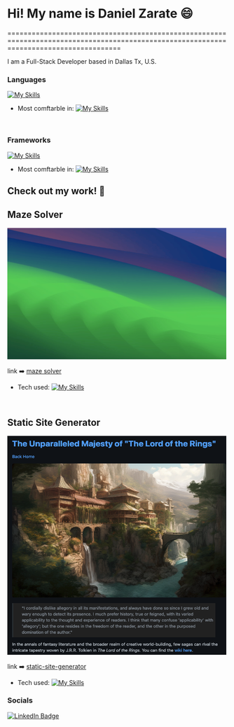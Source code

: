 <!--
**Ch40s1/Ch40s1** is a ✨ _special_ ✨ repository because its `README.md` (this file) appears on your GitHub profile.

Here are some ideas to get you started:

- 🔭 I’m currently working on ...
- 🌱 I’m currently learning ...
- 👯 I’m looking to collaborate on ...
- 🤔 I’m looking for help with ...
- 💬 Ask me about ...
- 📫 How to reach me: ...
- 😄 Pronouns: ...
- ⚡ Fun fact: ...
-->
# Hi! My name is Daniel Zarate 😄
========================================================================================================================================

I am a Full-Stack Developer based in Dallas Tx, U.S.
<br/>

### Languages
[![My Skills](https://skillicons.dev/icons?i=html,css,js,ts,python,go)](https://skillicons.dev)
<br />
* Most comftarble in: [![My Skills](https://skillicons.dev/icons?i=py)](https://skillicons.dev)
<br/>

### Frameworks
[![My Skills](https://skillicons.dev/icons?i=tailwind,bootstrap,mongodb,express,react,nodejs,apollo,graphql)](https://skillicons.dev)
<br />
* Most comftarble in: [![My Skills](https://skillicons.dev/icons?i=tailwind,react)](https://skillicons.dev)

## Check out my work! 💯

## Maze Solver
<img src="./gifs/mazegif.gif" alt="maze animation" width="500" height="300">

link ➡️ [maze solver](https://github.com/Ch40s1/maze-solver)

* Tech used:
 [![My Skills](https://skillicons.dev/icons?i=py)](https://skillicons.dev)

<br>

## Static Site Generator
<img src="./images/static-site.png" alt="maze animation" width="500" height="500">

link ➡️ [static-site-generator](https://github.com/Ch40s1/static_site_generator)

* Tech used:
 [![My Skills](https://skillicons.dev/icons?i=py,html,css)](https://skillicons.dev)




### Socials

<div id="badges">
  <a href="https://www.linkedin.com/in/daniel-zarate-66816113b/">
    <img src="https://img.shields.io/badge/LinkedIn-blue?style=for-the-badge&logo=linkedin&logoColor=white" alt="LinkedIn Badge"/>
  </a>
</div>
